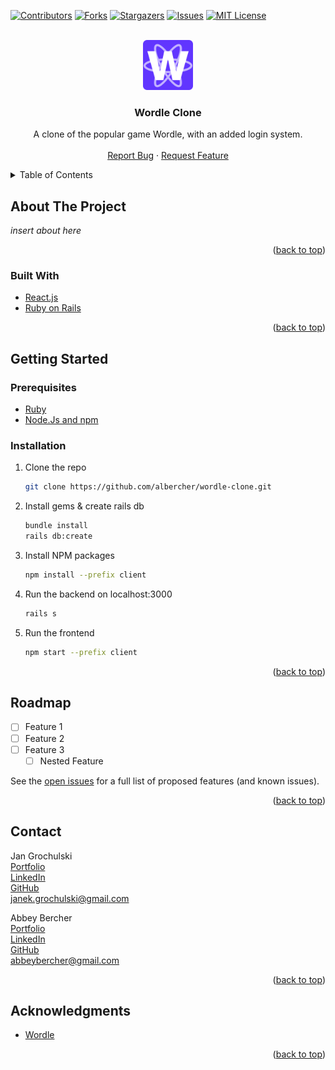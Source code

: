 <div id="top"></div>
<!--
*** Thanks for checking out the Best-README-Template. If you have a suggestion
*** that would make this better, please fork the repo and create a pull request
*** or simply open an issue with the tag "enhancement".
*** Don't forget to give the project a star!
*** Thanks again! Now go create something AMAZING! :D
-->



<!-- PROJECT SHIELDS -->
<!--
*** I'm using markdown "reference style" links for readability.
*** Reference links are enclosed in brackets [ ] instead of parentheses ( ).
*** See the bottom of this document for the declaration of the reference variables
*** for contributors-url, forks-url, etc. This is an optional, concise syntax you may use.
*** https://www.markdownguide.org/basic-syntax/#reference-style-links
-->
[![Contributors][contributors-shield]][contributors-url]
[![Forks][forks-shield]][forks-url]
[![Stargazers][stars-shield]][stars-url]
[![Issues][issues-shield]][issues-url]
[![MIT License][license-shield]][license-url]



<!-- PROJECT LOGO -->
<br />
<div align="center">
  <a href="https://github.com/albercher/wordle-clone">
    <img src="./client/public/wordle_react_logo_400.png" alt="Logo" width="80" height="80">
  </a>

<h3 align="center">Wordle Clone</h3>

  <p align="center">
    A clone of the popular game Wordle, with an added login system.
    <br />
    <!-- <a href="https://github.com/albercher/wordle-clone"><strong>Explore the docs »</strong></a>
    <br /> -->
    <br />
    <!-- <a href="https://github.com/albercher/wordle-clone">View Demo</a>
    · -->
    <a href="https://github.com/albercher/wordle-clone/issues">Report Bug</a>
    ·
    <a href="https://github.com/albercher/wordle-clone/issues">Request Feature</a>
  </p>
</div>



<!-- TABLE OF CONTENTS -->
<details>
  <summary>Table of Contents</summary>
  <ol>
    <li>
      <a href="#about-the-project">About The Project</a>
      <ul>
        <li><a href="#built-with">Built With</a></li>
      </ul>
    </li>
    <li>
      <a href="#getting-started">Getting Started</a>
      <ul>
        <li><a href="#prerequisites">Prerequisites</a></li>
        <li><a href="#installation">Installation</a></li>
      </ul>
    </li>
    <!-- <li><a href="#usage">Usage</a></li> -->
    <li><a href="#roadmap">Roadmap</a></li>
    <!-- <li><a href="#contributing">Contributing</a></li>
    <li><a href="#license">License</a></li> -->
    <li><a href="#contact">Contact</a></li>
    <li><a href="#acknowledgments">Acknowledgments</a></li>
  </ol>
</details>



<!-- ABOUT THE PROJECT -->
## About The Project

<!-- [![Product Name Screen Shot][product-screenshot]](https://example.com) -->

*insert about here*

<p align="right">(<a href="#top">back to top</a>)</p>



### Built With

* [React.js](https://reactjs.org/)
* [Ruby on Rails](https://rubyonrails.org/)

<p align="right">(<a href="#top">back to top</a>)</p>


<!-- GETTING STARTED -->
## Getting Started


### Prerequisites

* [Ruby](https://www.ruby-lang.org/en/documentation/installation/)
* [Node.Js and npm](https://docs.npmjs.com/downloading-and-installing-node-js-and-npm)


### Installation


1. Clone the repo
   ```sh
   git clone https://github.com/albercher/wordle-clone.git
   ```
2. Install gems & create rails db
   ```sh
   bundle install
   rails db:create
   ```
3. Install NPM packages
   ```sh
   npm install --prefix client
   ```
4. Run the backend on localhost:3000
   ```sh
   rails s
   ```
5. Run the frontend
   ```sh
   npm start --prefix client
   ```

<p align="right">(<a href="#top">back to top</a>)</p>



<!-- USAGE EXAMPLES -->
<!-- ## Usage

Use this space to show useful examples of how a project can be used. Additional screenshots, code examples and demos work well in this space. You may also link to more resources.

_For more examples, please refer to the [Documentation](https://example.com)_

<p align="right">(<a href="#top">back to top</a>)</p> -->



<!-- ROADMAP -->
## Roadmap

- [ ] Feature 1
- [ ] Feature 2
- [ ] Feature 3
    - [ ] Nested Feature

See the [open issues](https://github.com/albercher/wordle-clone/issues) for a full list of proposed features (and known issues).

<p align="right">(<a href="#top">back to top</a>)</p>


<!-- 
CONTRIBUTING
## Contributing

Contributions are what make the open source community such an amazing place to learn, inspire, and create. Any contributions you make are **greatly appreciated**.

If you have a suggestion that would make this better, please fork the repo and create a pull request. You can also simply open an issue with the tag "enhancement".
Don't forget to give the project a star! Thanks again!

1. Fork the Project
2. Create your Feature Branch (`git checkout -b feature/AmazingFeature`)
3. Commit your Changes (`git commit -m 'Add some AmazingFeature'`)
4. Push to the Branch (`git push origin feature/AmazingFeature`)
5. Open a Pull Request

<p align="right">(<a href="#top">back to top</a>)</p>



LICENSE
## License

Distributed under the MIT License. See `LICENSE.txt` for more information.

<p align="right">(<a href="#top">back to top</a>)</p>
 -->


<!-- CONTACT -->
## Contact

Jan Grochulski\
[Portfolio]()\
[LinkedIn](https://www.linkedin.com/in/grochulski/)\
[GitHub](https://github.com/jgrochulski/)\
janek.grochulski@gmail.com

Abbey Bercher\
[Portfolio](https://abbeybercher.com/)\
[LinkedIn](https://www.linkedin.com/in/abbeybercher/)\
[GitHub](https://github.com/albercher)\
abbeybercher@gmail.com


<p align="right">(<a href="#top">back to top</a>)</p>



<!-- ACKNOWLEDGMENTS -->
## Acknowledgments

* [Wordle](https://www.powerlanguage.co.uk/wordle/)

<p align="right">(<a href="#top">back to top</a>)</p>



<!-- MARKDOWN LINKS & IMAGES -->
<!-- https://www.markdownguide.org/basic-syntax/#reference-style-links -->
[contributors-shield]: https://img.shields.io/github/contributors/albercher/wordle-clone.svg?style=for-the-badge
[contributors-url]: https://github.com/albercher/wordle-clone/graphs/contributors
[forks-shield]: https://img.shields.io/github/forks/albercher/wordle-clone.svg?style=for-the-badge
[forks-url]: https://github.com/albercher/wordle-clone/network/members
[stars-shield]: https://img.shields.io/github/stars/albercher/wordle-clone.svg?style=for-the-badge
[stars-url]: https://github.com/albercher/wordle-clone/stargazers
[issues-shield]: https://img.shields.io/github/issues/albercher/wordle-clone.svg?style=for-the-badge
[issues-url]: https://github.com/albercher/wordle-clone/issues
[license-shield]: https://img.shields.io/github/license/albercher/wordle-clone.svg?style=for-the-badge
[license-url]: https://github.com/albercher/wordle-clone/blob/master/LICENSE.txt
[linkedin-shield]: https://img.shields.io/badge/-LinkedIn-black.svg?style=for-the-badge&logo=linkedin&colorB=555
[linkedin-url]: https://linkedin.com/in/linkedin_username
[product-screenshot]: images/screenshot.png